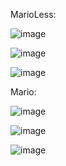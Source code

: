 MarioLess:

![image](https://user-images.githubusercontent.com/65298005/123543088-82c99700-d77f-11eb-832d-159464a7a41e.png)

![image](https://user-images.githubusercontent.com/65298005/123543091-8a893b80-d77f-11eb-98ff-cc52f6ca295a.png)

![image](https://user-images.githubusercontent.com/65298005/123543100-9412a380-d77f-11eb-9af5-89af2542786c.png)


Mario:

![image](https://user-images.githubusercontent.com/65298005/123543122-aee51800-d77f-11eb-8b5e-5c01be5a9cba.png)

![image](https://user-images.githubusercontent.com/65298005/123543133-b7d5e980-d77f-11eb-9409-a52505f93242.png)

![image](https://user-images.githubusercontent.com/65298005/123543141-c15f5180-d77f-11eb-814c-39fe0df02924.png)
